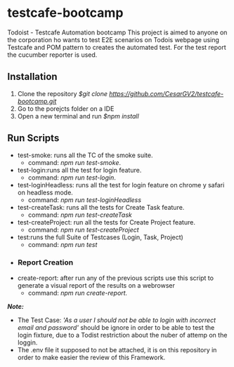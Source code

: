 # testcafe-bootcamp
Todoist - Testcafe Automation bootcamp
This project is aimed to anyone on the corporation ho wants to test E2E scenarios on Todois webpage 
using Testcafe and POM pattern to creates the automated test. For the test report the cucumber reporter is used.

## Installation
1. Clone the repository *$git clone https://github.com/CesarGV2/testcafe-bootcamp.git*
2. Go to the porejcts folder on a IDE
3. Open a new terminal and run *$npm install*
 ## Run Scripts
-  test-smoke: runs all the TC of the smoke suite.
   - command: *npm run test-smoke*.
-  test-login:runs all the test for login feature.
   - command: *npm run test-login*.
-  test-loginHeadless: runs all the test for login feature on chrome y safari on headless mode.
   - command: *npm run test-loginHeadless*
- test-createTask: runs all the tests for Create Task feature.
   - command: *npm run test-createTask*
-  test-createProject: run all the tests for Create Project feature.
   - command: *npm run test-createProject*
-  test:runs the full Suite of Testcases (Login, Task, Project)
   - command: *npm run test*
-  ### Report Creation
-  create-report: after run any of the previous scripts use this script to generate a visual report of the results on a webrowser
   - command: *npm run create-report.*


***Note:***
- The Test Case: *'As a user I should not be able to login with incorrect email and password'* should be ignore in order to be able to test the login fixture, due to a Todist restriction about the nuber of attemp on the loggin.
- The .env file it supposed to not be attached, it is on this repository in order to make easier the review of this Framework.
